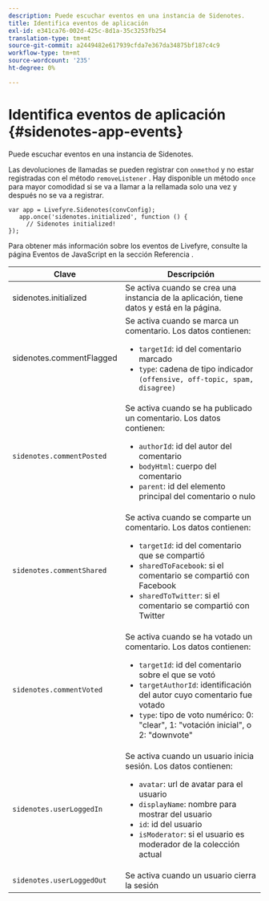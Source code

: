 ```yaml
---
description: Puede escuchar eventos en una instancia de Sidenotes.
title: Identifica eventos de aplicación
exl-id: e341ca76-002d-425c-8d1a-35c3253fb254
translation-type: tm+mt
source-git-commit: a2449482e617939cfda7e367da34875bf187c4c9
workflow-type: tm+mt
source-wordcount: '235'
ht-degree: 0%

---
```


# Identifica eventos de aplicación {#sidenotes-app-events}

Puede escuchar eventos en una instancia de Sidenotes.

Las devoluciones de llamadas se pueden registrar con `onmethod` y no estar registradas con el método `removeListener` . Hay disponible un método `once` para mayor comodidad si se va a llamar a la rellamada solo una vez y después no se va a registrar.

```
var app = Livefyre.Sidenotes(convConfig); 
   app.once('sidenotes.initialized', function () { 
     // Sidenotes initialized!  
});
```

Para obtener más información sobre los eventos de Livefyre, consulte la página Eventos de JavaScript en la sección Referencia .

| Clave | Descripción |
|--- |--- |
| sidenotes.initialized | Se activa cuando se crea una instancia de la aplicación, tiene datos y está en la página. |
| sidenotes.commentFlagged | Se activa cuando se marca un comentario. Los datos contienen: <br><ul><li>`targetId`: id del comentario marcado</li><li>`type`: cadena de tipo indicador  `(offensive, off-topic, spam, disagree)`</li></ul> |
| `sidenotes.commentPosted` | Se activa cuando se ha publicado un comentario. Los datos contienen: <br><ul><li> `authorId`: id del autor del comentario </li><li>`bodyHtml`: cuerpo del comentario </li><li> `parent`: id del elemento principal del comentario o nulo</li></ul> |
| `sidenotes.commentShared` | Se activa cuando se comparte un comentario. Los datos contienen: <br><ul><li>`targetId`: id del comentario que se compartió </li><li> `sharedToFacebook`: si el comentario se compartió con Facebook </li><li>`sharedToTwitter`: si el comentario se compartió con Twitter</li></ul> |
| `sidenotes.commentVoted` | Se activa cuando se ha votado un comentario. Los datos contienen: <br><ul><li>`targetId`: id del comentario sobre el que se votó </li><li> `targetAuthorId`: identificación del autor cuyo comentario fue votado</li><li> `type`: tipo de voto numérico: 0: &quot;clear&quot;, 1: &quot;votación inicial&quot;, o 2: &quot;downvote&quot;</li></ul> |
| `sidenotes.userLoggedIn` | Se activa cuando un usuario inicia sesión. Los datos contienen: <br><ul><li>`avatar`: url de avatar para el usuario </li><li>`displayName`: nombre para mostrar del usuario</li><li>`id`: id del usuario</li><li> `isModerator`: si el usuario es moderador de la colección actual</li></ul> |
| `sidenotes.userLoggedOut` | Se activa cuando un usuario cierra la sesión |
